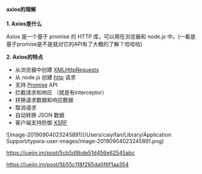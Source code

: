 #### axios的理解

**1. Axios是什么**

Axios 是一个基于 promise 的 HTTP 库，可以用在浏览器和 node.js 中。(一看是基于promise是不是就对它的API有了大概的了解？哈哈哈)

**2. Axios的特点**

- 从浏览器中创建 [XMLHttpRequests](https://developer.mozilla.org/en-US/docs/Web/API/XMLHttpRequest)
- 从 node.js 创建 [http](http://nodejs.org/api/http.html) 请求
- 支持 [Promise](https://developer.mozilla.org/en-US/docs/Web/JavaScript/Reference/Global_Objects/Promise) API
- 拦截请求和响应 （就是有interceptor）
- 转换请求数据和响应数据
- 取消请求
- 自动转换 JSON 数据
- 客户端支持防御 [XSRF](http://en.wikipedia.org/wiki/Cross-site_request_forgery)

![image-20190904023245891](/Users/caiyifan/Library/Application Support/typora-user-images/image-20190904023245891.png)

https://juejin.im/post/5cb5d9bde51d456e62545abc

https://juejin.im/post/5b55c118f265da0f6f1aa354

